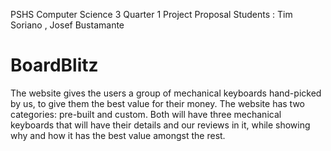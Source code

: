 PSHS Computer Science 3 Quarter 1 Project Proposal 
Students : Tim Soriano , Josef Bustamante

# BoardBlitz

The website gives the users a group of mechanical keyboards hand-picked by us, to give them the best value for their money. 
The website has two categories: pre-built and custom. Both will have three mechanical keyboards that will have their details and our reviews in it, while showing why and how it has the best value amongst the rest. 
